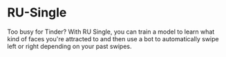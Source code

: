# RU-Single
Too busy for Tinder?  With RU Single, you can train a model to learn what kind of faces you're attracted to and then use a bot to automatically swipe left or right depending on your past swipes.  
